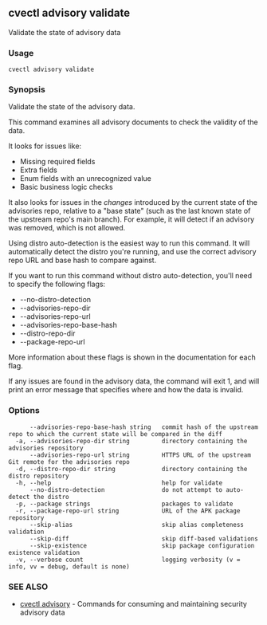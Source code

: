## cvectl advisory validate

Validate the state of advisory data

### Usage

```
cvectl advisory validate
```

### Synopsis

Validate the state of the advisory data.

This command examines all advisory documents to check the validity of the data.

It looks for issues like:

* Missing required fields
* Extra fields
* Enum fields with an unrecognized value
* Basic business logic checks

It also looks for issues in the _changes_ introduced by the current state of the
advisories repo, relative to a "base state" (such as the last known state of
the upstream repo's main branch). For example, it will detect if an advisory
was removed, which is not allowed.

Using distro auto-detection is the easiest way to run this command. It will
automatically detect the distro you're running, and use the correct advisory
repo URL and base hash to compare against.


If you want to run this command without distro auto-detection, you'll need to
specify the following flags:

* --no-distro-detection
* --advisories-repo-dir
* --advisories-repo-url
* --advisories-repo-base-hash
* --distro-repo-dir
* --package-repo-url

More information about these flags is shown in the documentation for each flag.

If any issues are found in the advisory data, the command will exit 1, and will
print an error message that specifies where and how the data is invalid.

### Options

```
      --advisories-repo-base-hash string   commit hash of the upstream repo to which the current state will be compared in the diff
  -a, --advisories-repo-dir string         directory containing the advisories repository
      --advisories-repo-url string         HTTPS URL of the upstream Git remote for the advisories repo
  -d, --distro-repo-dir string             directory containing the distro repository
  -h, --help                               help for validate
      --no-distro-detection                do not attempt to auto-detect the distro
  -p, --package strings                    packages to validate
  -r, --package-repo-url string            URL of the APK package repository
      --skip-alias                         skip alias completeness validation
      --skip-diff                          skip diff-based validations
      --skip-existence                     skip package configuration existence validation
  -v, --verbose count                      logging verbosity (v = info, vv = debug, default is none)
```

### SEE ALSO

* [cvectl advisory](cvectl_advisory.md)	 - Commands for consuming and maintaining security advisory data

